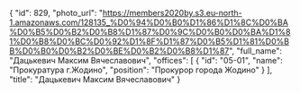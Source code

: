 {
    "id": 829,
    "photo_url": "https://members2020by.s3.eu-north-1.amazonaws.com/128135_%D0%94%D0%B0%D1%86%D1%8C%D0%BA%D0%B5%D0%B2%D0%B8%D1%87%D0%9C%D0%B0%D0%BA%D1%81%D0%B8%D0%BC%D0%92%D1%8F%D1%87%D0%B5%D1%81%D0%BB%D0%B0%D0%B2%D0%BE%D0%B2%D0%B8%D1%87",
    "full_name": "Дацькевич Максим Вячеславович",
    "offices": [
        {
            "id": "05-01",
            "name": "Прокуратура г.Жодино",
            "position": "Прокурор города Жодино"
        }
    ],
    "title": "Дацькевич Максим Вячеславович"
}